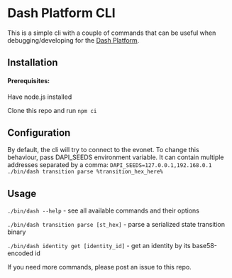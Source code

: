 # Dash Platform CLI

This is a simple cli with a couple of commands that can be useful when debugging/developing for the [Dash Platform](https://dashplatform.readme.io/docs/introduction-what-is-dash-platform).

## Installation

#### Prerequisites:
Have node.js installed

Clone this repo and run `npm ci`

## Configuration

By default, the cli will try to connect to the evonet. To change this behaviour, pass
DAPI_SEEDS environment variable. It can contain multiple addresses separated by a comma:
`DAPI_SEEDS=127.0.0.1,192.168.0.1 ./bin/dash transition parse %transition_hex_here%` 

## Usage

`./bin/dash --help` - see all available commands and their options

`./bin/dash transition parse [st_hex]` - parse a serialized state transition binary

`./bin/dash identity get [identity_id]` - get an identity by its base58-encoded id

If you need more commands, please post an issue to this repo.

